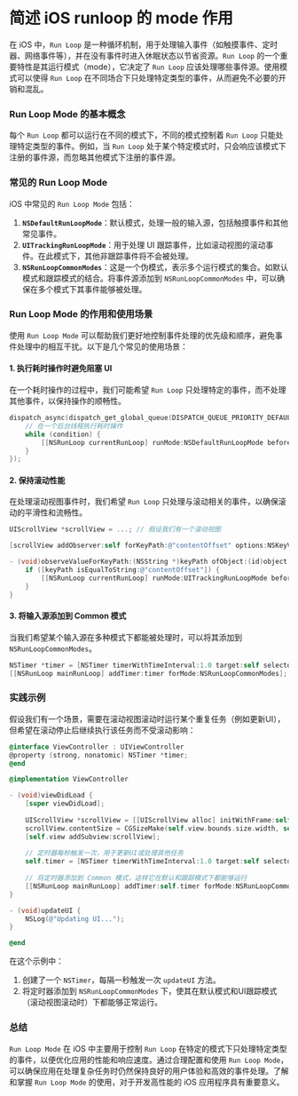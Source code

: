 # 简述 iOS runloop 的 mode 作用

在 iOS 中，`Run Loop` 是一种循环机制，用于处理输入事件（如触摸事件、定时器、网络事件等），并在没有事件时进入休眠状态以节省资源。`Run Loop` 的一个重要特性是其运行模式（mode），它决定了 `Run Loop` 应该处理哪些事件源。使用模式可以使得 `Run Loop` 在不同场合下只处理特定类型的事件，从而避免不必要的开销和混乱。

### Run Loop Mode 的基本概念

每个 `Run Loop` 都可以运行在不同的模式下，不同的模式控制着 `Run Loop` 只能处理特定类型的事件。例如，当 `Run Loop` 处于某个特定模式时，只会响应该模式下注册的事件源，而忽略其他模式下注册的事件源。

### 常见的 Run Loop Mode

iOS 中常见的 `Run Loop Mode` 包括：

1. **`NSDefaultRunLoopMode`**：默认模式，处理一般的输入源，包括触摸事件和其他常见事件。
2. **`UITrackingRunLoopMode`**：用于处理 UI 跟踪事件，比如滚动视图的滚动事件。在此模式下，其他非跟踪事件将不会被处理。
3. **`NSRunLoopCommonModes`**：这是一个伪模式，表示多个运行模式的集合。如默认模式和跟踪模式的结合。将事件源添加到 `NSRunLoopCommonModes` 中，可以确保在多个模式下其事件能够被处理。

### Run Loop Mode 的作用和使用场景

使用 `Run Loop Mode` 可以帮助我们更好地控制事件处理的优先级和顺序，避免事件处理中的相互干扰。以下是几个常见的使用场景：

#### 1. 执行耗时操作时避免阻塞 UI

在一个耗时操作的过程中，我们可能希望 `Run Loop` 只处理特定的事件，而不处理其他事件，以保持操作的顺畅性。

```objective-c
dispatch_async(dispatch_get_global_queue(DISPATCH_QUEUE_PRIORITY_DEFAULT, 0), ^{
    // 在一个后台线程执行耗时操作
    while (condition) {
        [[NSRunLoop currentRunLoop] runMode:NSDefaultRunLoopMode beforeDate:[NSDate distantFuture]];
    }
});
```

#### 2. 保持滚动性能

在处理滚动视图事件时，我们希望 `Run Loop` 只处理与滚动相关的事件，以确保滚动的平滑性和流畅性。

```objective-c
UIScrollView *scrollView = ...; // 假设我们有一个滚动视图

[scrollView addObserver:self forKeyPath:@"contentOffset" options:NSKeyValueObservingOptionNew context:NULL];

- (void)observeValueForKeyPath:(NSString *)keyPath ofObject:(id)object change:(NSDictionary<NSKeyValueChangeKey,id> *)change context:(void *)context {
    if ([keyPath isEqualToString:@"contentOffset"]) {
        [[NSRunLoop currentRunLoop] runMode:UITrackingRunLoopMode beforeDate:[NSDate distantFuture]];
    }
}
```

#### 3. 将输入源添加到 Common 模式

当我们希望某个输入源在多种模式下都能被处理时，可以将其添加到 `NSRunLoopCommonModes`。

```objective-c
NSTimer *timer = [NSTimer timerWithTimeInterval:1.0 target:self selector:@selector(timerFired:) userInfo:nil repeats:YES];
[[NSRunLoop mainRunLoop] addTimer:timer forMode:NSRunLoopCommonModes];
```

### 实践示例

假设我们有一个场景，需要在滚动视图滚动时运行某个重复任务（例如更新UI），但希望在滚动停止后继续执行该任务而不受滚动影响：

```objective-c
@interface ViewController : UIViewController
@property (strong, nonatomic) NSTimer *timer;
@end

@implementation ViewController

- (void)viewDidLoad {
    [super viewDidLoad];
    
    UIScrollView *scrollView = [[UIScrollView alloc] initWithFrame:self.view.bounds];
    scrollView.contentSize = CGSizeMake(self.view.bounds.size.width, self.view.bounds.size.height * 2);
    [self.view addSubview:scrollView];
    
    // 定时器每秒触发一次，用于更新UI或处理其他任务
    self.timer = [NSTimer timerWithTimeInterval:1.0 target:self selector:@selector(updateUI) userInfo:nil repeats:YES];
    
    // 将定时器添加到 Common 模式，这样它在默认和跟踪模式下都能够运行
    [[NSRunLoop mainRunLoop] addTimer:self.timer forMode:NSRunLoopCommonModes];
}

- (void)updateUI {
    NSLog(@"Updating UI...");
}

@end
```

在这个示例中：

1. 创建了一个 `NSTimer`，每隔一秒触发一次 `updateUI` 方法。
2. 将定时器添加到 `NSRunLoopCommonModes` 下，使其在默认模式和UI跟踪模式（滚动视图滚动时）下都能够正常运行。

### 总结

`Run Loop Mode` 在 iOS 中主要用于控制 `Run Loop` 在特定的模式下只处理特定类型的事件，以便优化应用的性能和响应速度。通过合理配置和使用 `Run Loop Mode`，可以确保应用在处理复杂任务时仍然保持良好的用户体验和高效的事件处理。了解和掌握 `Run Loop Mode` 的使用，对于开发高性能的 iOS 应用程序具有重要意义。
